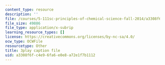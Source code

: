 ```yaml
---
content_type: resource
description: ''
file: /courses/5-111sc-principles-of-chemical-science-fall-2014/a3308f6fc4e96fa6e0e8a72e1f7b1112_XKeAd4xybjM.srt
file_size: 49886
file_type: application/x-subrip
learning_resource_types: []
license: https://creativecommons.org/licenses/by-nc-sa/4.0/
ocw_type: OCWFile
resourcetype: Other
title: 3play caption file
uid: a3308f6f-c4e9-6fa6-e0e8-a72e1f7b1112
---
```

